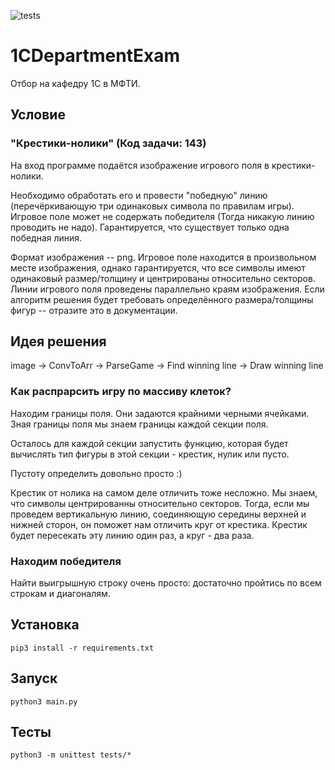 ![tests](https://github.com/romanovsavelij/1CDepartmentExam/actions/workflows/main.yml/badge.svg)

# 1CDepartmentExam

Отбор на кафедру 1С в МФТИ.

## Условие

### "Крестики-нолики" (Код задачи: 143)

На вход программе подаётся изображение игрового поля в крестики-нолики.

Необходимо обработать его и провести "победную" линию (перечёркивающую три одинаковых символа по правилам игры). Игровое поле может не содержать победителя (Тогда никакую линию проводить не надо). Гарантируется, что существует только одна победная линия. 

Формат изображения -- png. Игровое поле находится в произвольном месте изображения, однако гарантируется, что все символы имеют одинаковый размер/толщину и центрированы относительно секторов. Линии игрового поля проведены параллельно краям изображения. Если алгоритм решения будет требовать определённого размера/толщины фигур -- отразите это в документации.

## Идея решения

image -> ConvToArr -> ParseGame -> Find winning line -> Draw winning line

### Как распрарсить игру по массиву клеток?

Находим границы поля. Они задаются крайними черными ячейками.
Зная границы поля мы знаем границы каждой секции поля. 

Осталось для каждой секции запустить функцию, которая будет вычислять 
тип фигуры в этой секции - крестик, нулик или пусто.

Пустоту определить довольно просто :) 

Крестик от нолика на самом деле отличить тоже несложно. 
Мы знаем, что символы центрированны относительно секторов. 
Тогда, если мы проведем вертикальную линию, соединяющую середины верхней
и нижней сторон, он поможет нам отличить круг от крестика.
Крестик будет пересекать эту линию один раз, а круг - два раза.

### Находим победителя

Найти выигрышную строку очень просто: 
достаточно пройтись по всем строкам и диагоналям.

## Установка

```shell script
pip3 install -r requirements.txt
```

## Запуск

```shell script
python3 main.py
```

## Тесты

```shell script
python3 -m unittest tests/*
```
